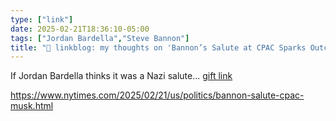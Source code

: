```yaml
---
type: ["link"]
date: 2025-02-21T18:36:10-05:00
tags: ["Jordan Bardella","Steve Bannon"]
title: "🔗 linkblog: my thoughts on 'Bannon’s Salute at CPAC Sparks Outcry, Even on French Right'"
---
```

If Jordan Bardella thinks it was a Nazi salute... [gift link](https://www.nytimes.com/2025/02/21/us/politics/bannon-salute-cpac-musk.html?unlocked_article_code=1.yk4.kr5h.UXyrgBTj7fTG&smid=url-share)

https://www.nytimes.com/2025/02/21/us/politics/bannon-salute-cpac-musk.html
